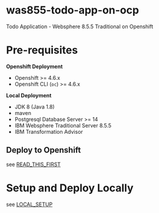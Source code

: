 # was855-todo-app-on-ocp
Todo Application - Websphere 8.5.5 Traditional on Openshift

# Pre-requisites

**Openshift Deployment**

- Openshift >= 4.6.x
- Openshift CLI (`oc`) >= 4.6.x

**Local Deployment**

- JDK 8 (Java 1.8)
- maven
- Postgresql Database Server >= 14
- IBM Websphere Traditional Server 8.5.5
- IBM Transformation Advisor

## Deploy to Openshift

see [READ_THIS_FIRST](was855-todo-app-migration/READ_THIS_FIRST.md)

# Setup and Deploy Locally

see [LOCAL_SETUP](docs/LOCAL_SETUP.md)